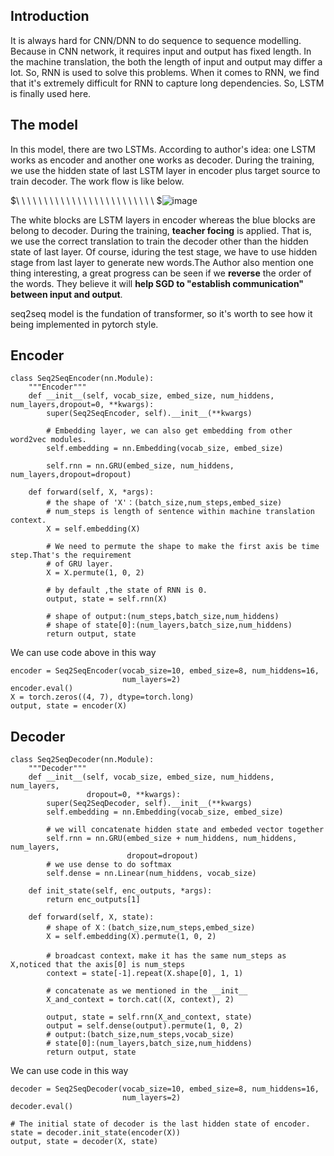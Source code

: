 ## Introduction  
It is always hard for CNN/DNN to do sequence to sequence modelling. Because in CNN network, it requires input and output has fixed length. In the machine translation,
the both the length of input and output may differ a lot. So, RNN is used to solve this problems. When it comes to RNN, we find that it's extremely difficult for RNN
to capture long dependencies. So, LSTM is finally used here.

## The model
In this model, there are two LSTMs. According to author's idea:  one LSTM works as encoder and another one works as decoder. During the training, we use the hidden state
of last LSTM layer in encoder plus target source to train decoder. The work flow is like below.  

$\ \ \ \ \ \ \ \ \ \ \ \ \ \ \ \ \ \ \ \ \ \ \ \ \ $![image](https://user-images.githubusercontent.com/89610539/177779292-74de2ca3-868c-498f-bc8c-0af0c5cbbacb.png)

The white blocks are LSTM layers in encoder whereas the blue blocks are belong to decoder. During the training, **teacher focing** is applied. That is, we use the correct
translation to train the decoder other than the hidden state of last layer. Of course, iduring the test stage, we have to use hidden stage from last layer to generate new 
words.The Author also mention one thing interesting, a great progress can be seen if we **reverse** the order of the words. They believe it will **help SGD to "establish communication" between input and output**.

seq2seq model is the fundation of transformer, so it's worth to see how it being implemented in pytorch style.
## Encoder
```
class Seq2SeqEncoder(nn.Module):
    """Encoder"""
    def __init__(self, vocab_size, embed_size, num_hiddens, num_layers,dropout=0, **kwargs):
        super(Seq2SeqEncoder, self).__init__(**kwargs)
        
        # Embedding layer, we can also get embedding from other word2vec modules.
        self.embedding = nn.Embedding(vocab_size, embed_size)
        
        self.rnn = nn.GRU(embed_size, num_hiddens, num_layers,dropout=dropout)

    def forward(self, X, *args):
        # the shape of 'X'：(batch_size,num_steps,embed_size)
        # num_steps is length of sentence within machine translation context.
        X = self.embedding(X)
        
        # We need to permute the shape to make the first axis be time step.That's the requirement
        # of GRU layer.
        X = X.permute(1, 0, 2)
        
        # by default ,the state of RNN is 0.
        output, state = self.rnn(X)
        
        # shape of output:(num_steps,batch_size,num_hiddens)
        # shape of state[0]:(num_layers,batch_size,num_hiddens)
        return output, state
```
We can use code above in this way
```
encoder = Seq2SeqEncoder(vocab_size=10, embed_size=8, num_hiddens=16,
                         num_layers=2)
encoder.eval()
X = torch.zeros((4, 7), dtype=torch.long)
output, state = encoder(X)
```
## Decoder
```
class Seq2SeqDecoder(nn.Module):
    """Decoder"""
    def __init__(self, vocab_size, embed_size, num_hiddens, num_layers,
                 dropout=0, **kwargs):
        super(Seq2SeqDecoder, self).__init__(**kwargs)
        self.embedding = nn.Embedding(vocab_size, embed_size)
        
        # we will concatenate hidden state and embeded vector together
        self.rnn = nn.GRU(embed_size + num_hiddens, num_hiddens, num_layers,
                          dropout=dropout)
        # we use dense to do softmax 
        self.dense = nn.Linear(num_hiddens, vocab_size)

    def init_state(self, enc_outputs, *args):
        return enc_outputs[1]

    def forward(self, X, state):
        # shape of X：(batch_size,num_steps,embed_size)
        X = self.embedding(X).permute(1, 0, 2)
        
        # broadcast context，make it has the same num_steps as X,noticed that the axis[0] is num_steps
        context = state[-1].repeat(X.shape[0], 1, 1)
        
        # concatenate as we mentioned in the __init__
        X_and_context = torch.cat((X, context), 2)
        
        output, state = self.rnn(X_and_context, state)
        output = self.dense(output).permute(1, 0, 2)
        # output:(batch_size,num_steps,vocab_size)
        # state[0]:(num_layers,batch_size,num_hiddens)
        return output, state
```
We can use code in this way
```
decoder = Seq2SeqDecoder(vocab_size=10, embed_size=8, num_hiddens=16,
                         num_layers=2)
decoder.eval()

# The initial state of decoder is the last hidden state of encoder.
state = decoder.init_state(encoder(X))
output, state = decoder(X, state)
```

